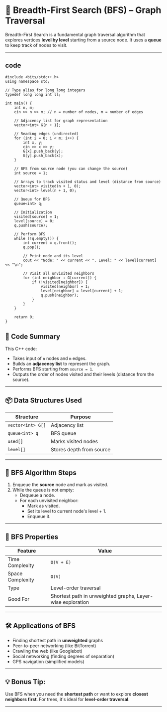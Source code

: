 # 🔄 Breadth-First Search (BFS) – Graph Traversal

Breadth-First Search is a fundamental graph traversal algorithm that explores vertices **level by level** starting from a source node. 
It uses a **queue** to keep track of nodes to visit.

---

## code
```
#include <bits/stdc++.h>
using namespace std;

// Type alias for long long integers
typedef long long int ll;

int main() {
    int n, m;
    cin >> n >> m; // n = number of nodes, m = number of edges

    // Adjacency list for graph representation
    vector<int> G[n + 1];

    // Reading edges (undirected)
    for (int i = 0; i < m; i++) {
        int x, y;
        cin >> x >> y;
        G[x].push_back(y);
        G[y].push_back(x);
    }

    // BFS from source node (you can change the source)
    int source = 1;

    // Arrays to track visited status and level (distance from source)
    vector<int> visited(n + 1, 0);
    vector<int> level(n + 1, 0);

    // Queue for BFS
    queue<int> q;

    // Initialization
    visited[source] = 1;
    level[source] = 0;
    q.push(source);

    // Perform BFS
    while (!q.empty()) {
        int current = q.front();
        q.pop();

        // Print node and its level
        cout << "Node: " << current << ", Level: " << level[current] << "\n";

        // Visit all unvisited neighbors
        for (int neighbor : G[current]) {
            if (!visited[neighbor]) {
                visited[neighbor] = 1;
                level[neighbor] = level[current] + 1;
                q.push(neighbor);
            }
        }
    }

    return 0;
}

```


## 📘 Code Summary

This C++ code:
- Takes input of `n` nodes and `m` edges.
- Builds an **adjacency list** to represent the graph.
- Performs BFS starting from `source = 1`.
- Outputs the order of nodes visited and their levels (distance from the source).

---


## 📦 Data Structures Used

| Structure | Purpose |
|----------|---------|
| `vector<int> G[]` | Adjacency list |
| `queue<int> q` | BFS queue |
| `used[]` | Marks visited nodes |
| `level[]` | Stores depth from source |

---

## 🔄 BFS Algorithm Steps

1. Enqueue the **source** node and mark as visited.
2. While the queue is not empty:
   - Dequeue a node.
   - For each unvisited neighbor:
     - Mark as visited.
     - Set its level to current node's level + 1.
     - Enqueue it.

---

## 📌 BFS Properties

| Feature | Value |
|--------|-------|
| Time Complexity | `O(V + E)` |
| Space Complexity | `O(V)` |
| Type | Level-order traversal |
| Good For | Shortest path in unweighted graphs, Layer-wise exploration |

---

## 🛠️ Applications of BFS

- Finding shortest path in **unweighted** graphs
- Peer-to-peer networking (like BitTorrent)
- Crawling the web (like Googlebot)
- Social networking (finding degrees of separation)
- GPS navigation (simplified models)

---

## 💡 Bonus Tip:
Use BFS when you need the **shortest path** or want to explore **closest neighbors first**. For trees, it's ideal for **level-order traversal**.

---




